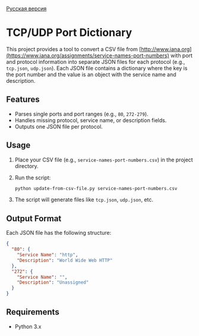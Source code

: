 [Русская версия](README_RU.md)

# TCP/UDP Port Dictionary

This project provides a tool to convert a CSV file from [http://www.iana.org](https://www.iana.org/assignments/service-names-port-numbers) with port and protocol information into separate JSON files for each protocol (e.g., `tcp.json`, `udp.json`). Each JSON file contains a dictionary where the key is the port number and the value is an object with the service name and description.

## Features

- Parses single ports and port ranges (e.g., `80`, `272-279`).
- Handles missing protocol, service name, or description fields.
- Outputs one JSON file per protocol.

## Usage

1. Place your CSV file (e.g., `service-names-port-numbers.csv`) in the project directory.
2. Run the script:

   ```bash
   python update-from-csv-file.py service-names-port-numbers.csv
   ```

3. The script will generate files like `tcp.json`, `udp.json`, etc.

## Output Format

Each JSON file has the following structure:

```json
{
  "80": {
    "Service Name": "http",
    "Description": "World Wide Web HTTP"
  },
  "272": {
    "Service Name": "",
    "Description": "Unassigned"
  }
}
```

## Requirements

- Python 3.x
